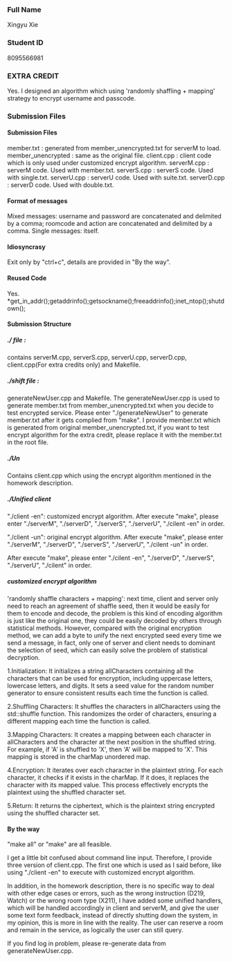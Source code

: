 ### Full Name
Xingyu Xie
### Student ID
8095566981
### EXTRA CREDIT
Yes. I designed an algorithm which using 'randomly shaffling + mapping' strategy to encrypt username and passcode.
### Submission Files
#### Submission Files
member.txt : generated from member_unencrypted.txt for serverM to load.
member_unencrypted : same as the original file.
client.cpp : client code which is only used under customized encrypt algorithm.
serverM.cpp : serverM code. Used with member.txt.
serverS.cpp : serverS code. Used with single.txt.
serverU.cpp : serverU code. Used with suite.txt.
serverD.cpp : serverD code. Used with double.txt.
#### Format of messages
Mixed messages: username and password are concatenated and delimited by a comma; roomcode and action are concatenated and delimited by a comma.
Single messages: itself.
#### Idiosyncrasy
Exit only by "ctrl+c", details are provided in "By the way".
#### Reused Code
Yes. *get_in_addr();getaddrinfo();getsockname();freeaddrinfo();inet_ntop();shutdown();

#### Submission Structure
##### ./ file : 
contains serverM.cpp, serverS.cpp, serverU.cpp, serverD.cpp, client.cpp(For extra credits only) and Makefile.
##### ./shift file : 
generateNewUser.cpp and Makefile. The generateNewUser.cpp is used to generate member.txt from member_unencrypted.txt when you decide to test encrypted service. Please enter "./generateNewUser" to generate member.txt after it gets complied from "make". I provide member.txt which is generated from original member_unencrypted.txt, if you want to test encrypt algorithm for the extra credit, please replace it with the member.txt in the root file.
##### ./Un
Contains client.cpp which using the encrypt algorithm mentioned in the homework description.
##### ./Unified client
"./client -en": customized encrypt algorithm. After execute "make", please enter "./serverM", "./serverD", "./serverS", "./serverU", "./cilent -en" in order. 

"./client -un": original encrypt algorithm. After execute "make", please enter "./serverM", "./serverD", "./serverS", "./serverU", "./cilent -un" in order. 

After execute "make", please enter "./cilent -en", "./serverD", "./serverS", "./serverU", "./cilent" in order.
##### customized encrypt algorithm
'randomly shaffle characters + mapping': next time, client and server only need to reach an agreement of shaffle seed, then it would be easily for them to encode and decode, the problem is this kind of encoding algorithm is just like the original one, they could be easily decoded by others through statistical methods. However, compared with the original encryption method, we can add a byte to unify the next encrypted seed every time we send a message, in fact, only one of server and client needs to dominant the selection of seed, which can easily solve the problem of statistical decryption. 

1.Initialization:
It initializes a string allCharacters containing all the characters that can be used for encryption, including uppercase letters, lowercase letters, and digits.
It sets a seed value for the random number generator to ensure consistent results each time the function is called.

2.Shuffling Characters:
It shuffles the characters in allCharacters using the std::shuffle function. This randomizes the order of characters, ensuring a different mapping each time the function is called.

3.Mapping Characters:
It creates a mapping between each character in allCharacters and the character at the next position in the shuffled string. For example, if 'A' is shuffled to 'X', then 'A' will be mapped to 'X'.
This mapping is stored in the charMap unordered map.

4.Encryption:
It iterates over each character in the plaintext string.
For each character, it checks if it exists in the charMap. If it does, it replaces the character with its mapped value.
This process effectively encrypts the plaintext using the shuffled character set.

5.Return:
It returns the ciphertext, which is the plaintext string encrypted using the shuffled character set.

#### By the way
"make all" or "make" are all feasible.

I get a little bit confused about command line input. Therefore, I provide three version of client.cpp. The first one which is used as I said before, like using "./client -en" to execute with customized encrypt algorithm. 

In addition, in the homework description, there is no specific way to deal with other edge cases or errors, such as the wrong instruction (D219, Watch) or the wrong room type (X211), I have added some unified handlers, which will be handled accordingly in client and serverM, and give the user some text form feedback, instead of directly shutting down the system, in my opinion, this is more in line with the reality. The user can reserve a room and remain in the service, as logically the user can still query.

If you find log in problem, please re-generate data from generateNewUser.cpp.